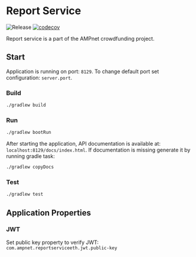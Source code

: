 # Report Service

![Release](https://github.com/AMPnet/report-service/workflows/Release/badge.svg?branch=master) [![codecov](https://codecov.io/gh/AMPnet/report-service/branch/master/graph/badge.svg)](https://codecov.io/gh/AMPnet/report-service)


Report service is a part of the AMPnet crowdfunding project.

## Start

Application is running on port: `8129`. To change default port set configuration: `server.port`.

### Build

```sh
./gradlew build
```

### Run

```sh
./gradlew bootRun
```

After starting the application, API documentation is available at: `localhost:8129/docs/index.html`.
If documentation is missing generate it by running gradle task:

```sh
./gradlew copyDocs
```

### Test

```sh
./gradlew test
```

## Application Properties

### JWT

Set public key property to verify JWT: `com.ampnet.reportserviceeth.jwt.public-key`
